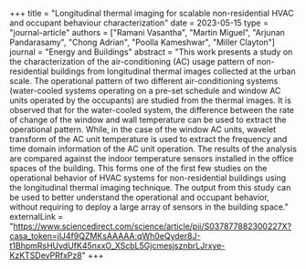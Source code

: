 +++
title = "Longitudinal thermal imaging for scalable non-residential HVAC and occupant behaviour characterization"
date = 2023-05-15
type = "journal-article"
authors = ["Ramani Vasantha", "Martin Miguel", "Arjunan Pandarasamy", "Chong Adrian", "Poolla  Kameshwar", "Miller Clayton"]
journal = "Energy and Buildings"
abstract = "This work presents a study on the characterization of the air-conditioning (AC) usage pattern of non-residential buildings from longitudinal thermal images collected at the urban scale. The operational pattern of two different air-conditioning systems (water-cooled systems operating on a pre-set schedule and window AC units operated by the occupants) are studied from the thermal images. It is observed that for the water-cooled system, the difference between the rate of change of the window and wall temperature can be used to extract the operational pattern. While, in the case of the window AC units, wavelet transform of the AC unit temperature is used to extract the frequency and time domain information of the AC unit operation. The results of the analysis are compared against the indoor temperature sensors installed in the office spaces of the building. This forms one of the first few studies on the operational behavior of HVAC systems for non-residential buildings using the longitudinal thermal imaging technique. The output from this study can be used to better understand the operational and occupant behavior, without requiring to deploy a large array of sensors in the building space."
externalLink = "https://www.sciencedirect.com/science/article/pii/S037877882300227X?casa_token=jlJ4f9QZMKsAAAAA:qWh0eQyder8J-t1BhpmRsHUvdUfK45nxxO_XScbL5GjcmesjsznbrLJrxye-KzKTSDevPRfxPz8"
+++